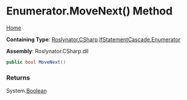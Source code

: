 <a name="_Top"></a>

# Enumerator\.MoveNext\(\) Method

[Home](../../../../../README.md#_Top)

**Containing Type**: [Roslynator.CSharp](../../../README.md#_Top)\.[IfStatementCascade.Enumerator](../README.md#_Top)

**Assembly**: Roslynator\.CSharp\.dll

```csharp
public bool MoveNext()
```

### Returns

System\.[Boolean](https://docs.microsoft.com/en-us/dotnet/api/system.boolean)

